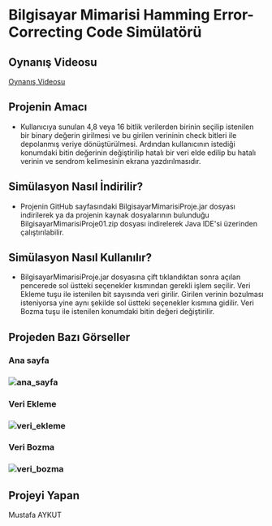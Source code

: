 # Bilgisayar Mimarisi Hamming Error-Correcting Code Simülatörü

## Oynanış Videosu
[Oynanış Videosu](https://youtu.be/SIEGoBo7YGc)

## Projenin Amacı

* Kullanıcıya sunulan 4,8 veya 16 bitlik verilerden birinin seçilip istenilen bir binary değerin girilmesi ve bu girilen verininin check bitleri ile depolanmış veriye dönüştürülmesi. Ardından kullanıcının istediği konumdaki bitin değerinin değiştirilip hatalı bir veri elde edilip bu hatalı verinin ve sendrom kelimesinin ekrana yazdırılmasıdır.

## Simülasyon Nasıl İndirilir?
* Projenin GitHub sayfasındaki BilgisayarMimarisiProje.jar dosyası indirilerek ya da projenin kaynak dosyalarının bulunduğu BilgisayarMimarisiProje01.zip dosyası indirelerek Java IDE'si üzerinden çalıştırılabilir.

## Simülasyon Nasıl Kullanılır?
* BilgisayarMimarisiProje.jar dosyasına çift tıklandıktan sonra açılan pencerede sol üstteki seçenekler kısmından gerekli işlem seçilir. Veri Ekleme tuşu ile istenilen bit sayısında veri girilir. Girilen verinin bozulması isteniyorsa yine aynı şekilde sol üstteki seçenekler kısmına gidilir. Veri Bozma tuşu ile istenilen konumdaki bitin değeri değiştirilir.
  
## Projeden Bazı Görseller
### Ana sayfa
### ![ana_sayfa]()
### Veri Ekleme
### ![veri_ekleme]()
### Veri Bozma
### ![veri_bozma]()

## Projeyi Yapan
Mustafa AYKUT





